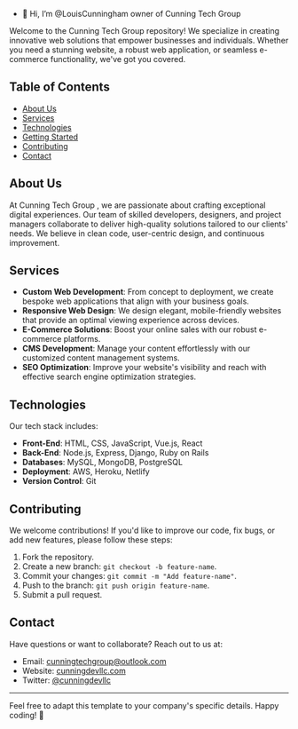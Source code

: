 - 👋 Hi, I’m @LouisCunningham owner of Cunning Tech Group


Welcome to the Cunning Tech Group repository! We specialize in creating innovative web solutions that empower businesses and individuals. 
Whether you need a stunning website, a robust web application, or seamless e-commerce functionality, we've got you covered.

## Table of Contents

- [About Us](#about-us)
- [Services](#services)
- [Technologies](#technologies)
- [Getting Started](#getting-started)
- [Contributing](#contributing)
- [Contact](#contact)

## About Us

At Cunning Tech Group , we are passionate about crafting exceptional digital experiences. Our team of skilled developers, designers, and project managers collaborate to 
deliver high-quality solutions tailored to our clients' needs. We believe in clean code, user-centric design, and continuous improvement.

## Services

- **Custom Web Development**: From concept to deployment, we create bespoke web applications that align with your business goals.
- **Responsive Web Design**: We design elegant, mobile-friendly websites that provide an optimal viewing experience across devices.
- **E-Commerce Solutions**: Boost your online sales with our robust e-commerce platforms.
- **CMS Development**: Manage your content effortlessly with our customized content management systems.
- **SEO Optimization**: Improve your website's visibility and reach with effective search engine optimization strategies.

## Technologies

Our tech stack includes:

- **Front-End**: HTML, CSS, JavaScript, Vue.js, React
- **Back-End**: Node.js, Express, Django, Ruby on Rails
- **Databases**: MySQL, MongoDB, PostgreSQL
- **Deployment**: AWS, Heroku, Netlify
- **Version Control**: Git


## Contributing

We welcome contributions! If you'd like to improve our code, fix bugs, or add new features, please follow these steps:

1. Fork the repository.
2. Create a new branch: `git checkout -b feature-name`.
3. Commit your changes: `git commit -m "Add feature-name"`.
4. Push to the branch: `git push origin feature-name`.
5. Submit a pull request.

## Contact

Have questions or want to collaborate? Reach out to us at:

- Email: cunningtechgroup@outlook.com
- Website: [cunningdevllc.com](https://www.cunningdevllc.com)
- Twitter: [@cunningdevllc](https://twitter.com/cunningdevllc)

---

Feel free to adapt this template to your company's specific details. Happy coding! 🚀



